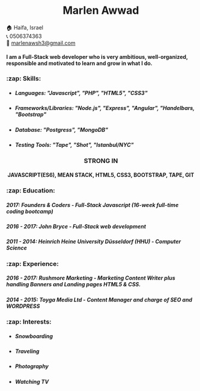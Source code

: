 <h1 align="center"> Marlen Awwad </h1>


:house: Haifa, Israel  
:telephone_receiver: 0506374363  
:email: marlenawsh3@gmail.com

<h4> I am a Full-Stack web developer who is very ambitious, well-organized, responsible and motivated to learn and grow in what I do. </h4>


<h3>:zap: Skills: </h3>
<ul>
  <li><h5>Languages: "Javascript", "PHP", "HTML5", "CSS3"</h5></li>
  <li><h5>Frameworks/Libraries: "Node.js", "Express", "Angular", "Handelbars, "Bootstrap"</h5></li>
  <li><h5>Database: "Postgress", "MongoDB"</h5></li>
  <li><h5>Testing Tools: "Tape", "Shot", "Istanbul/NYC"</h5></li>
</ul>
<h3 align="center">STRONG IN</h3>
<h4 align="center">JAVASCRIPT(ES6), MEAN STACK, HTML5, CSS3, BOOTSTRAP, TAPE, GIT</h4>

<h3>:zap: Education:</h3>
<h5><i>2017:</i> Founders & Coders - Full-Stack Javascript (16-week full-time coding bootcamp)</h5>
<h5><i>2016 - 2017:</i> John Bryce - Full-Stack web development</h5>
<h5><i>2011 - 2014:</i> Heinrich Heine University Düsseldorf (HHU) - Computer Science</h5>

<h3>:zap: Experience:</h3>
<h5><i>2016 - 2017:</i> Rushmore Marketing - Marketing Content Writer plus handling Banners and Landing pages HTML5 & CSS.</h5>
<h5><i>2014 - 2015:</i> Toyga Media Ltd - Content Manager and charge of SEO and WORDPRESS</h5>

<h3>:zap: Interests:</h3>
<ul>
  <li><h5>Snowboarding</h5></li>
  <li><h5>Traveling</h5></li>
  <li><h5>Photography</h5></li>
  <li><h5>Watching TV</h5></li>
</ul>












